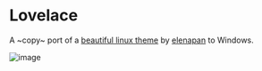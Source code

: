 # Lovelace
A ~copy~ port of a [beautiful linux theme](https://www.reddit.com/r/unixporn/comments/hpakeu/awesome_afternoon_in_a_perfect_world/) by [elenapan](https://github.com/elenapan) to Windows.

![image](https://user-images.githubusercontent.com/81793953/130921636-64470d29-c98d-4c39-8dde-7e384b102cf1.png)


